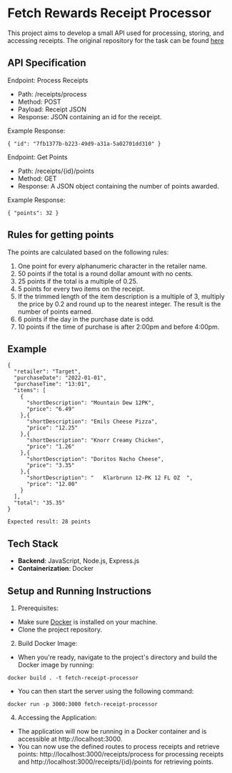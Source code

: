 # Fetch Rewards Receipt Processor

This project aims to develop a small API used for processing, storing, and accessing receipts. The original repository for the task can be found
[here](https://github.com/fetch-rewards/receipt-processor-challenge)

## API Specification

Endpoint: Process Receipts

- Path: /receipts/process
- Method: POST
- Payload: Receipt JSON
- Response: JSON containing an id for the receipt.

Example Response:
```
{ "id": "7fb1377b-b223-49d9-a31a-5a02701dd310" }
```

Endpoint: Get Points

- Path: /receipts/{id}/points
- Method: GET
- Response: A JSON object containing the number of points awarded.


Example Response:
```
{ "points": 32 }
```

## Rules for getting points

The points are calculated based on the following rules:

1. One point for every alphanumeric character in the retailer name.
1. 50 points if the total is a round dollar amount with no cents.
1. 25 points if the total is a multiple of 0.25.
1. 5 points for every two items on the receipt.
1. If the trimmed length of the item description is a multiple of 3, multiply the price by 0.2 and round up to the nearest integer. The result is the number of points earned.
1. 6 points if the day in the purchase date is odd.
1. 10 points if the time of purchase is after 2:00pm and before 4:00pm.

## Example
```
{
  "retailer": "Target",
  "purchaseDate": "2022-01-01",
  "purchaseTime": "13:01",
  "items": [
    {
      "shortDescription": "Mountain Dew 12PK",
      "price": "6.49"
    },{
      "shortDescription": "Emils Cheese Pizza",
      "price": "12.25"
    },{
      "shortDescription": "Knorr Creamy Chicken",
      "price": "1.26"
    },{
      "shortDescription": "Doritos Nacho Cheese",
      "price": "3.35"
    },{
      "shortDescription": "   Klarbrunn 12-PK 12 FL OZ  ",
      "price": "12.00"
    }
  ],
  "total": "35.35"
}
```

```
Expected result: 28 points
```

## Tech Stack

- **Backend**: JavaScript, Node.js, Express.js
- **Containerization**: Docker

## Setup and Running Instructions

1. Prerequisites:

- Make sure [Docker](https://www.docker.com/) is installed on your machine.
- Clone the project repository.

2. Build Docker Image:

- When you're ready, navigate to the project's directory and build the Docker image by running:

```
docker build . -t fetch-receipt-processor
```

- You can then start the server using the following command:
```
docker run -p 3000:3000 fetch-receipt-processor
```

4. Accessing the Application:

- The application will now be running in a Docker container and is accessible at http://localhost:3000.
- You can now use the defined routes to process receipts and retrieve points: http://localhost:3000/receipts/process for processing receipts and http://localhost:3000/receipts/{id}/points for retrieving points.
